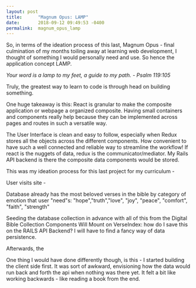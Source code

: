 ```yaml
---
layout: post
title:      "Magnum Opus: LAMP"
date:       2018-09-12 09:49:53 -0400
permalink:  magnum_opus_lamp
---
```




So, in terms of the ideation process of this last, Magnum Opus - final culmination of my months toiling away at learning web development, I thought of something I would personally need and use. 
So hence the application concept LAMP.

*Your word is a lamp to my feet, a guide to my path. - Psalm 119:105*

Truly, the greatest way to learn to code is through head on building something. 

One huge takeaway is this: 
React is granular to make the composite application or webpage a organized composite. Having small containers and components really help because they can be implemented across pages and routes in such a versatile way. 

The User Interface is clean and easy to follow, especially when Redux stores all the objects across the different components. How convenient to have such a well connected and reliable way to streamline the workflow! If react is the nuggets of data, redux is the communicator/mediator. My Rails API backend is there the composite data components would be stored.

This was my ideation process for this last project for my curriculum -

User visits site - 

Database already has the most beloved verses in the bible by category of emotion that user "need"s: "hope","truth","love", "joy", "peace", "comfort", "faith", "strength"


Seeding the database collection in advance with all of this from the Digital Bible Collection
Components Will Mount on VerseIndex:
how do I save this on the RAILS API Backend? I will have to find a fancy way of data persistence.

Afterwards, the 



One thing I would have done differently though, is this - I started building the client side first. It was sort of awkward, envisioning how the data would run back and forth the api when nothing was there yet. It felt a bit like working backwards - like reading a book from the end. 





